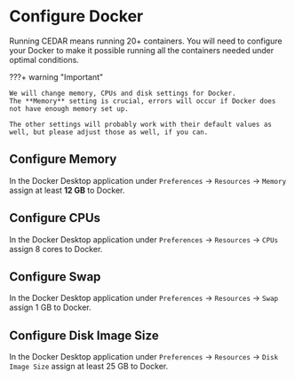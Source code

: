 # Configure Docker

Running CEDAR means running 20+ containers. You will need to configure your Docker to make it possible running all the containers needed under optimal conditions.

???+ warning "Important"

    We will change memory, CPUs and disk settings for Docker.
    The **Memory** setting is crucial, errors will occur if Docker does not have enough memory set up.
    
    The other settings will probably work with their default values as well, but please adjust those as well, if you can.
 

## Configure Memory
In the Docker Desktop application 
under `Preferences` -> `Resources` -> `Memory` assign at least **12 GB** to Docker.

## Configure CPUs
In the Docker Desktop application 
under `Preferences` -> `Resources` -> `CPUs` assign 8 cores to Docker.

## Configure Swap
In the Docker Desktop application 
under `Preferences` -> `Resources` -> `Swap` assign 1 GB to Docker.

## Configure Disk Image Size
In the Docker Desktop application 
under `Preferences` -> `Resources` -> `Disk Image Size` assign at least 25 GB to Docker.
